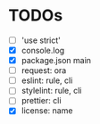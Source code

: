 # TODOs

- [ ] 'use strict'
- [x] console.log
- [x] package.json main
- [ ] request: ora
- [ ] eslint: rule, cli
- [ ] stylelint: rule, cli
- [ ] prettier: cli
- [x] license: name

